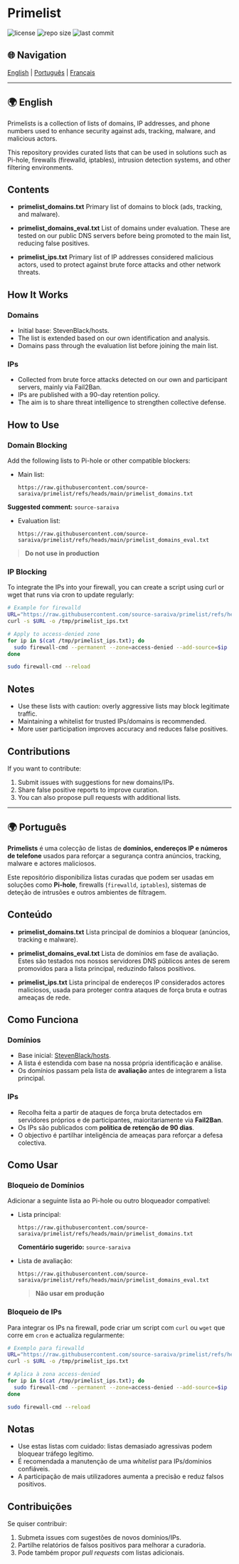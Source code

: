 # Primelist

![license](https://img.shields.io/github/license/source-saraiva/primelist)  ![repo size](https://img.shields.io/github/repo-size/source-saraiva/primelist) ![last commit](https://img.shields.io/github/last-commit/source-saraiva/primelist)


## 🌐 Navigation
[English](#-english) | [Português](#-português-pt) | [Français](#-français)

---

## 🌍 English
Primelists is a collection of lists of domains, IP addresses, and phone numbers used to enhance security against ads, tracking, malware, and malicious actors.

This repository provides curated lists that can be used in solutions such as Pi-hole, firewalls (firewalld, iptables), intrusion detection systems, and other filtering environments.

## Contents
* **primelist_domains.txt**
Primary list of domains to block (ads, tracking, and malware).

* **primelist_domains_eval.txt**
List of domains under evaluation. These are tested on our public DNS servers before being promoted to the main list, reducing false positives.

* **primelist_ips.txt**
Primary list of IP addresses considered malicious actors, used to protect against brute force attacks and other network threats.

## How It Works

### Domains

* Initial base: StevenBlack/hosts.
* The list is extended based on our own identification and analysis.
* Domains pass through the evaluation list before joining the main list.

### IPs

* Collected from brute force attacks detected on our own and participant servers, mainly via Fail2Ban.
* IPs are published with a 90-day retention policy.
* The aim is to share threat intelligence to strengthen collective defense.

## How to Use

### Domain Blocking
Add the following lists to Pi-hole or other compatible blockers:

* Main list:
  ```
  https://raw.githubusercontent.com/source-saraiva/primelist/refs/heads/main/primelist_domains.txt
  ```
**Suggested comment:** `source-saraiva`

* Evaluation list:
  ```
  https://raw.githubusercontent.com/source-saraiva/primelist/refs/heads/main/primelist_domains_eval.txt
  ```
>**Do not use in production**

### IP Blocking
To integrate the IPs into your firewall, you can create a script using curl or wget that runs via cron to update regularly:
```bash
# Example for firewalld
URL="https://raw.githubusercontent.com/source-saraiva/primelist/refs/heads/main/primelist_ips.txt"
curl -s $URL -o /tmp/primelist_ips.txt

# Apply to access-denied zone
for ip in $(cat /tmp/primelist_ips.txt); do
  sudo firewall-cmd --permanent --zone=access-denied --add-source=$ip
done

sudo firewall-cmd --reload
```
## Notes
* Use these lists with caution: overly aggressive lists may block legitimate traffic.
* Maintaining a whitelist for trusted IPs/domains is recommended.
* More user participation improves accuracy and reduces false positives.

## Contributions

If you want to contribute:
1. Submit issues with suggestions for new domains/IPs.
2. Share false positive reports to improve curation.
3. You can also propose pull requests with additional lists.

---

## 🌍 Português
**Primelists** é uma colecção de listas de **domínios, endereços IP e números de telefone** usados para reforçar a segurança contra anúncios, tracking, malware e actores maliciosos.

Este repositório disponibiliza listas curadas que podem ser usadas em soluções como **Pi-hole**, firewalls (`firewalld`, `iptables`), sistemas de deteção de intrusões e outros ambientes de filtragem.

## Conteúdo

* **primelist\_domains.txt**
  Lista principal de domínios a bloquear (anúncios, tracking e malware).

* **primelist\_domains\_eval.txt**
  Lista de domínios em fase de avaliação. Estes são testados nos nossos servidores DNS públicos antes de serem promovidos para a lista principal, reduzindo falsos positivos.

* **primelist\_ips.txt**
  Lista principal de endereços IP considerados actores maliciosos, usada para proteger contra ataques de força bruta e outras ameaças de rede.

## Como Funciona

### Domínios

* Base inicial: [StevenBlack/hosts](https://raw.githubusercontent.com/StevenBlack/hosts/master/hosts).
* A lista é estendida com base na nossa própria identificação e análise.
* Os domínios passam pela lista de **avaliação** antes de integrarem a lista principal.

### IPs

* Recolha feita a partir de ataques de força bruta detectados em servidores próprios e de participantes, maioritariamente via **Fail2Ban**.
* Os IPs são publicados com **política de retenção de 90 dias**.
* O objectivo é partilhar inteligência de ameaças para reforçar a defesa colectiva.
  
## Como Usar

### Bloqueio de Domínios

Adicionar a seguinte lista ao Pi-hole ou outro bloqueador compatível:

* Lista principal:

  ```
  https://raw.githubusercontent.com/source-saraiva/primelist/refs/heads/main/primelist_domains.txt
  ```

  **Comentário sugerido:** `source-saraiva`

* Lista de avaliação:

  ```
  https://raw.githubusercontent.com/source-saraiva/primelist/refs/heads/main/primelist_domains_eval.txt
  ```
  >**Não usar em produção**

### Bloqueio de IPs

Para integrar os IPs na firewall, pode criar um script com `curl` ou `wget` que corre em `cron` e actualiza regularmente:

```bash
# Exemplo para firewalld
URL="https://raw.githubusercontent.com/source-saraiva/primelist/refs/heads/main/primelist_ips.txt"
curl -s $URL -o /tmp/primelist_ips.txt

# Aplica à zona access-denied
for ip in $(cat /tmp/primelist_ips.txt); do
  sudo firewall-cmd --permanent --zone=access-denied --add-source=$ip
done

sudo firewall-cmd --reload
```
## Notas

* Use estas listas com cuidado: listas demasiado agressivas podem bloquear tráfego legítimo.
* É recomendada a manutenção de uma *whitelist* para IPs/domínios confiáveis.
* A participação de mais utilizadores aumenta a precisão e reduz falsos positivos.

## Contribuições

Se quiser contribuir:
1. Submeta issues com sugestões de novos domínios/IPs.
2. Partilhe relatórios de falsos positivos para melhorar a curadoria.
3. Pode também propor *pull requests* com listas adicionais.
